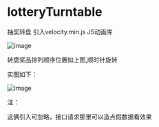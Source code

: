# lotteryTurntable
抽奖转盘
引入velocity.min.js JS动画库

![image](https://user-images.githubusercontent.com/22394261/117411885-ae31c180-af46-11eb-8907-d9e19a4d8952.png)

转盘奖品排列顺序位置如上图,顺时针旋转


实图如下：

![image](https://user-images.githubusercontent.com/22394261/117411934-bee23780-af46-11eb-9c0d-a40c61e0bcc9.png)


注：<script src="../library/constants.js" type="text/javascript"></script>
  <script src="../library/util.js" type="text/javascript"></script>
  这俩引入可忽略，接口请求那里可以造点假数据看效果
